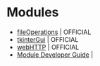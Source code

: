 # Modules
- [fileOperations](fileOperations) | OFFICIAL
- [tkinterGui](fileOperations) | OFFICIAL
- [webHTTP](webHTTP) | OFFICIAL
- [Module Developer Guide](mdg) | 
